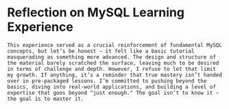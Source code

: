 # Reflection on MySQL Learning Experience

`This experience served as a crucial reinforcement of fundamental MySQL concepts, but let’s be honest — it felt like a basic tutorial masquerading as something more advanced. The design and structure of the material barely scratched the surface, leaving much to be desired in terms of challenge and depth. However, I refuse to let that limit my growth. If anything, it’s a reminder that true mastery isn’t handed over in pre-packaged lessons. I’m committed to pushing beyond the basics, diving into real-world applications, and building a level of expertise that goes beyond "just enough." The goal isn’t to know it — the goal is to master it.`